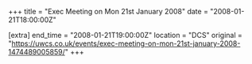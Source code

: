 +++
title = "Exec Meeting on Mon 21st January 2008"
date = "2008-01-21T18:00:00Z"

[extra]
end_time = "2008-01-21T19:00:00Z"
location = "DCS"
original = "https://uwcs.co.uk/events/exec-meeting-on-mon-21st-january-2008-1474489005859/"
+++



